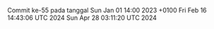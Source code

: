 Commit ke-55 pada tanggal Sun Jan 01 14:00 2023 +0100
Fri Feb 16 14:43:06 UTC 2024
Sun Apr 28 03:11:20 UTC 2024
